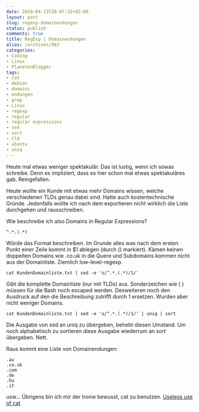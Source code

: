 ```yaml
---
date: 2010-04-13T20:07:32+02:00
layout: post
slug: regexp-domainendungen
status: publish
comments: true
title: RegExp | Domainendungen
alias: /archives/983
categories:
- Coding
- Linux
- PlanetenBlogger
tags:
- cat
- debian
- domains
- endungen
- grep
- Linux
- regexp
- regular
- regular expressions
- sed
- sort
- tld
- ubuntu
- uniq
---
```


Heute mal etwas weniger spektakulär. Das ist lustig, wenn ich sowas schreibe. Denn es impliziert, dass es hier schon mal etwas spektakuläres gab. Reingefallen.

Heute wollte ein Kunde mit etwas mehr Domains wissen, welche verschiedenen TLDs genau dabei sind. Hatte auch kostentechnische Gründe. Jedenfalls wollte ich nach dem exportieren nicht wirklich die Liste durchgehen und rausschreiben.

Wie beschreibe ich also Domains in Regular Expressions?

```
^.*.(.*)
```

Würde das Format beschreiben. Im Grunde alles was nach dem ersten Punkt einer Zeile kommt in $1 ablegen (durch () markiert). Kämen keinen doppelten Domains wie .co.uk in die Quere und Subdomains kommen nicht aus der Domainliste. Ziemlich low-level-regexp.

```
cat KundenDomainliste.txt | sed -e 's/^.*.(.*)/1/'
```

Gibt die komplette Domainliste (nur mit TLDs) aus. Sonderzeichen wie ( ) müssen für die Bash noch escaped werden. Desweiteren noch den Ausdruck auf den die Beschreibung zutrifft durch 1 ersetzen. Wurden aber nicht weniger Domains.

```
cat KundenDomainliste.txt | sed -e 's/^.*.(.*)/1/' | uniq | sort
```

Die Ausgabe von sed an uniq zu übergeben, behebt diesen Umstand. Um noch alphabetisch zu sortieren diese Ausgabe wiederrum an sort übergeben. Nett.

Raus kommt eine Liste von Domainendungen:
```
.au
.co.uk
.com
.de
.hu
.it
```

usw...
Übrigens bin ich mir der Ironie bewusst, cat zu benutzen. [Useless use of cat](http://sial.org/howto/shell/useless-cat/)
